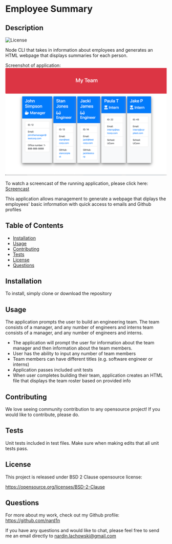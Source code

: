 # Employee Summary

## Description
![License](https://img.shields.io/badge/License-BSD%202--Clause-blue.svg)


Node CLI that takes in information about employees and generates an HTML webpage that displays summaries for each person.

Screenshot of application:
![Screenshot](./Assets/team-roster.png)

To watch a screencast of the running application, please click here: [Screencast](https://drive.google.com/file/d/1YMC3pn4gC-_cdoNu-Uh-SmSjKYH0KGpC/view)

This application allows management to generate a webpage that diplays the employees' basic information with quick access to emails and Github profiles

## Table of Contents

* [Installation](#Installation)
* [Usage](#Usage)
* [Contributing](#Contributing)
* [Tests](#Tests)
* [License](#License)
* [Questions](#Questions)

## Installation
To install, simply clone or download the repository

## Usage
The application prompts the user to build an engineering team. The team consists of a manager, and any number of engineers and interns
team consists of a manager, and any number of engineers and interns.
- The application will prompt the user for information about the team manager and then information about the team members.
- User has the ability to input any number of team members
- Team members can have different titles (e.g. software engineer or interns)
- Application passes included unit tests
- When user completes building their team, application creates an HTML file that displays the team roster based on provided info

## Contributing
We love seeing community contribution to any opensource project! If you would like to contribute, please do.

## Tests
Unit tests included in test files. Make sure when making edits that all unit tests pass.

## License
This project is released under BSD 2 Clause opensource license:

https://opensource.org/licenses/BSD-2-Clause

## Questions
For more about my work, check out my Github profile: https://github.com/nard1n

If you have any questions and would like to chat, please feel free to send me an email directly to nardin.lachowski@gmail.com
